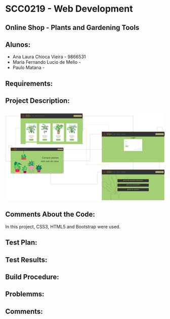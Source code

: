 #  SCC0219 - Web Development
## Online Shop - Plants and Gardening Tools

## Alunos:
* Ana Laura Chioca Vieira - 9866531
* Maria Fernando Lucio de Mello - 
* Paulo Matana - 

## Requirements:


## Project Description:

![diagrama](/img/web_diagram.png)

## Comments About the Code:

In this project, CSS3, HTML5 and Bootstrap were used.

## Test Plan:



## Test Results:



## Build Procedure:


## Problemms:



## Comments:


